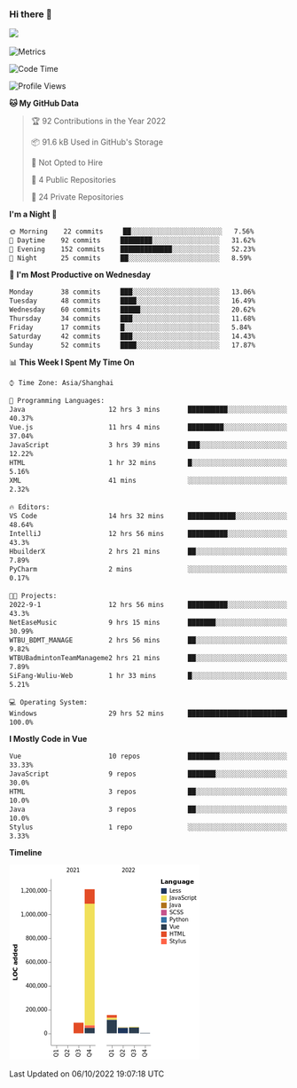 ### Hi there 👋
![](https://github-readme-stats.vercel.app/api?username=Jamartin-create)

![Metrics](https://metrics.lecoq.io/Jamartin-create?template=classic&base.activity=0&base.community=0&base.repositories=0&isocalendar=1&calendar=1&languages=1&base=header%2C%20activity%2C%20community%2C%20repositories%2C%20metadata&base.indepth=false&base.hireable=false&isocalendar=false&isocalendar.duration=full-year&languages=false&languages.limit=8&languages.threshold=0%25&languages.other=false&languages.colors=github&languages.sections=most-used&languages.indepth=false&languages.analysis.timeout=15&languages.categories=markup%2C%20programming&languages.recent.categories=markup%2C%20programming&languages.recent.load=300&languages.recent.days=14&calendar=false&calendar.limit=1&config.timezone=Asia%2FShanghai)

<!--START_SECTION:waka-->
![Code Time](http://img.shields.io/badge/Code%20Time-221%20hrs%2014%20mins-blue)

![Profile Views](http://img.shields.io/badge/Profile%20Views-0-blue)

**🐱 My GitHub Data** 

> 🏆 92 Contributions in the Year 2022
 > 
> 📦 91.6 kB Used in GitHub's Storage 
 > 
> 🚫 Not Opted to Hire
 > 
> 📜 4 Public Repositories 
 > 
> 🔑 24 Private Repositories  
 > 
**I'm a Night 🦉** 

```text
🌞 Morning    22 commits     ██░░░░░░░░░░░░░░░░░░░░░░░   7.56% 
🌆 Daytime    92 commits     ████████░░░░░░░░░░░░░░░░░   31.62% 
🌃 Evening    152 commits    █████████████░░░░░░░░░░░░   52.23% 
🌙 Night      25 commits     ██░░░░░░░░░░░░░░░░░░░░░░░   8.59%

```
📅 **I'm Most Productive on Wednesday** 

```text
Monday       38 commits     ███░░░░░░░░░░░░░░░░░░░░░░   13.06% 
Tuesday      48 commits     ████░░░░░░░░░░░░░░░░░░░░░   16.49% 
Wednesday    60 commits     █████░░░░░░░░░░░░░░░░░░░░   20.62% 
Thursday     34 commits     ███░░░░░░░░░░░░░░░░░░░░░░   11.68% 
Friday       17 commits     █░░░░░░░░░░░░░░░░░░░░░░░░   5.84% 
Saturday     42 commits     ███░░░░░░░░░░░░░░░░░░░░░░   14.43% 
Sunday       52 commits     ████░░░░░░░░░░░░░░░░░░░░░   17.87%

```


📊 **This Week I Spent My Time On** 

```text
⌚︎ Time Zone: Asia/Shanghai

💬 Programming Languages: 
Java                     12 hrs 3 mins       ██████████░░░░░░░░░░░░░░░   40.37% 
Vue.js                   11 hrs 4 mins       █████████░░░░░░░░░░░░░░░░   37.04% 
JavaScript               3 hrs 39 mins       ███░░░░░░░░░░░░░░░░░░░░░░   12.22% 
HTML                     1 hr 32 mins        █░░░░░░░░░░░░░░░░░░░░░░░░   5.16% 
XML                      41 mins             ░░░░░░░░░░░░░░░░░░░░░░░░░   2.32%

🔥 Editors: 
VS Code                  14 hrs 32 mins      ████████████░░░░░░░░░░░░░   48.64% 
IntelliJ                 12 hrs 56 mins      ██████████░░░░░░░░░░░░░░░   43.3% 
HbuilderX                2 hrs 21 mins       ██░░░░░░░░░░░░░░░░░░░░░░░   7.89% 
PyCharm                  2 mins              ░░░░░░░░░░░░░░░░░░░░░░░░░   0.17%

🐱‍💻 Projects: 
2022-9-1                 12 hrs 56 mins      ██████████░░░░░░░░░░░░░░░   43.3% 
NetEaseMusic             9 hrs 15 mins       ███████░░░░░░░░░░░░░░░░░░   30.99% 
WTBU_BDMT_MANAGE         2 hrs 56 mins       ██░░░░░░░░░░░░░░░░░░░░░░░   9.82% 
WTBUBadmintonTeamManageme2 hrs 21 mins       ██░░░░░░░░░░░░░░░░░░░░░░░   7.89% 
SiFang-Wuliu-Web         1 hr 33 mins        █░░░░░░░░░░░░░░░░░░░░░░░░   5.21%

💻 Operating System: 
Windows                  29 hrs 52 mins      █████████████████████████   100.0%

```

**I Mostly Code in Vue** 

```text
Vue                      10 repos            ████████░░░░░░░░░░░░░░░░░   33.33% 
JavaScript               9 repos             ███████░░░░░░░░░░░░░░░░░░   30.0% 
HTML                     3 repos             ██░░░░░░░░░░░░░░░░░░░░░░░   10.0% 
Java                     3 repos             ██░░░░░░░░░░░░░░░░░░░░░░░   10.0% 
Stylus                   1 repo              ░░░░░░░░░░░░░░░░░░░░░░░░░   3.33%

```


**Timeline**

![Chart not found](https://raw.githubusercontent.com/Jamartin-create/Jamartin-create/master/charts/bar_graph.png) 


 Last Updated on 06/10/2022 19:07:18 UTC
<!--END_SECTION:waka-->
